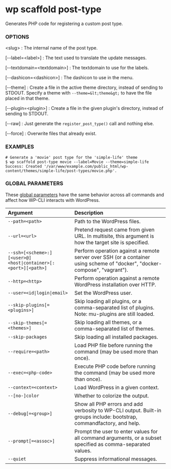 # wp scaffold post-type

Generates PHP code for registering a custom post type.

### OPTIONS

&lt;slug&gt;
: The internal name of the post type.

[\--label=&lt;label&gt;]
: The text used to translate the update messages.

[\--textdomain=&lt;textdomain&gt;]
: The textdomain to use for the labels.

[\--dashicon=&lt;dashicon&gt;]
: The dashicon to use in the menu.

[\--theme]
: Create a file in the active theme directory, instead of sending to STDOUT. Specify a theme with `--theme=&lt;theme&gt;` to have the file placed in that theme.

[\--plugin=&lt;plugin&gt;]
: Create a file in the given plugin's directory, instead of sending to STDOUT.

[\--raw]
: Just generate the `register_post_type()` call and nothing else.

[\--force]
: Overwrite files that already exist.

### EXAMPLES

    # Generate a 'movie' post type for the 'simple-life' theme
    $ wp scaffold post-type movie --label=Movie --theme=simple-life
    Success: Created '/var/www/example.com/public_html/wp-content/themes/simple-life/post-types/movie.php'.

### GLOBAL PARAMETERS

These [global parameters](https://make.wordpress.org/cli/handbook/config/) have the same behavior across all commands and affect how WP-CLI interacts with WordPress.

| **Argument**    | **Description**              |
|:----------------|:-----------------------------|
| `--path=<path>` | Path to the WordPress files. |
| `--url=<url>` | Pretend request came from given URL. In multisite, this argument is how the target site is specified. |
| `--ssh=[<scheme>:][<user>@]<host\|container>[:<port>][<path>]` | Perform operation against a remote server over SSH (or a container using scheme of "docker", "docker-compose", "vagrant"). |
| `--http=<http>` | Perform operation against a remote WordPress installation over HTTP. |
| `--user=<id\|login\|email>` | Set the WordPress user. |
| `--skip-plugins[=<plugins>]` | Skip loading all plugins, or a comma-separated list of plugins. Note: mu-plugins are still loaded. |
| `--skip-themes[=<themes>]` | Skip loading all themes, or a comma-separated list of themes. |
| `--skip-packages` | Skip loading all installed packages. |
| `--require=<path>` | Load PHP file before running the command (may be used more than once). |
| `--exec=<php-code>` | Execute PHP code before running the command (may be used more than once). |
| `--context=<context>` | Load WordPress in a given context. |
| `--[no-]color` | Whether to colorize the output. |
| `--debug[=<group>]` | Show all PHP errors and add verbosity to WP-CLI output. Built-in groups include: bootstrap, commandfactory, and help. |
| `--prompt[=<assoc>]` | Prompt the user to enter values for all command arguments, or a subset specified as comma-separated values. |
| `--quiet` | Suppress informational messages. |
